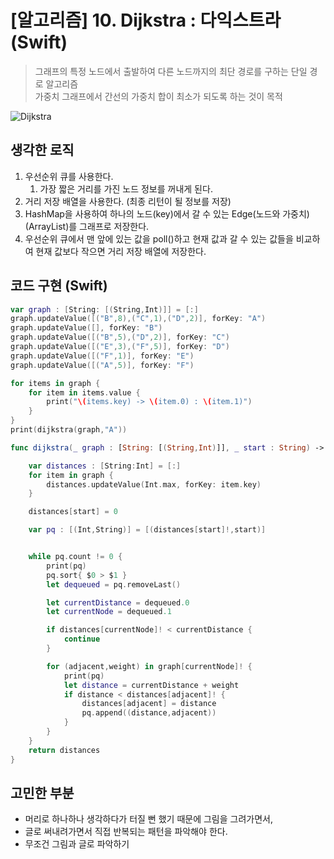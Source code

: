 # [알고리즘] 10. Dijkstra : 다익스트라 (Swift)

> 그래프의 특정 노드에서 출발하여 다른 노드까지의 최단 경로를 구하는 단일 경로 알고리즘  
> 가중치 그래프에서 간선의 가중치 합이 최소가 되도록 하는 것이 목적

![Dijkstra](https://upload.wikimedia.org/wikipedia/commons/5/57/Dijkstra_Animation.gif)

## 생각한 로직

1. 우선순위 큐를 사용한다.
   1. 가장 짧은 거리를 가진 노드 정보를 꺼내게 된다.
2. 거리 저장 배열을 사용한다. (최종 리턴이 될 정보를 저장)
3. HashMap을 사용하여 하나의 노드(key)에서 갈 수 있는 Edge(노드와 가중치)(ArrayList)를 그래프로 저장한다.
4. 우선순위 큐에서 맨 앞에 있는 값을 poll()하고 현재 값과 갈 수 있는 값들을 비교하여 현재 값보다 작으면 거리 저장 배열에 저장한다.

## 코드 구현 (Swift)

```Swift
var graph : [String: [(String,Int)]] = [:]
graph.updateValue([("B",8),("C",1),("D",2)], forKey: "A")
graph.updateValue([], forKey: "B")
graph.updateValue([("B",5),("D",2)], forKey: "C")
graph.updateValue([("E",3),("F",5)], forKey: "D")
graph.updateValue([("F",1)], forKey: "E")
graph.updateValue([("A",5)], forKey: "F")

for items in graph {
    for item in items.value {
        print("\(items.key) -> \(item.0) : \(item.1)")
    }
}
print(dijkstra(graph,"A"))

func dijkstra(_ graph : [String: [(String,Int)]], _ start : String) -> [String:Int] {

    var distances : [String:Int] = [:]
    for item in graph {
        distances.updateValue(Int.max, forKey: item.key)
    }

    distances[start] = 0

    var pq : [(Int,String)] = [(distances[start]!,start)]


    while pq.count != 0 {
        print(pq)
        pq.sort{ $0 > $1 }
        let dequeued = pq.removeLast()

        let currentDistance = dequeued.0
        let currentNode = dequeued.1

        if distances[currentNode]! < currentDistance {
            continue
        }

        for (adjacent,weight) in graph[currentNode]! {
            print(pq)
            let distance = currentDistance + weight
            if distance < distances[adjacent]! {
                distances[adjacent] = distance
                pq.append((distance,adjacent))
            }
        }
    }
    return distances
}
```

## 고민한 부분

- 머리로 하나하나 생각하다가 터질 뻔 했기 때문에 그림을 그려가면서,
- 글로 써내려가면서 직접 반복되는 패턴을 파악해야 한다.
- 무조건 그림과 글로 파악하기
